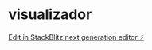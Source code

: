 # visualizador

[Edit in StackBlitz next generation editor ⚡️](https://stackblitz.com/~/github.com/yostian07/visualizador)